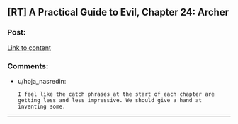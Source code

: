 ## [RT] A Practical Guide to Evil, Chapter 24: Archer

### Post:

[Link to content](https://practicalguidetoevil.wordpress.com/2016/05/25/chapter-24-archer/)

### Comments:

- u/hoja_nasredin:
  ```
  I feel like the catch phrases at the start of each chapter are getting less and less impressive. We should give a hand at inventing some.
  ```

---

